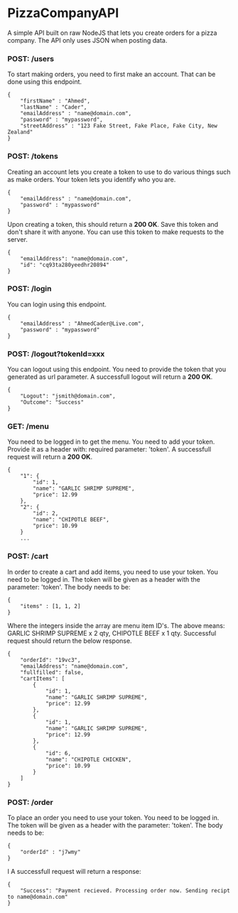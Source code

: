 # PizzaCompanyAPI
A simple API built on raw NodeJS that lets you create orders for a pizza company. The API only uses JSON when posting data.

### POST: /users
To start making orders, you need to first make an account. That can be done using this endpoint.
```
{
	"firstName" : "Ahmed",
	"lastName" : "Cader",
	"emailAddress" : "name@domain.com",
	"password" : "mypassword",
	"streetAddress" : "123 Fake Street, Fake Place, Fake City, New Zealand"
}
```
### POST: /tokens
Creating an account lets you create a token to use to do various things such as make orders. Your token lets you identify who you are.
```
{
	"emailAddress" : "name@domain.com",
	"password" : "mypassword"
}
```
Upon creating a token, this should return a **200 OK**. Save this token and don't share it with anyone. You can use this token to make requests to the server.
```
{
    "emailAddress": "name@domain.com",
    "id": "cq93ta280yeedhr20894"
}
```
### POST: /login
You can login using this endpoint.
```
{
	"emailAddress" : "AhmedCader@Live.com",
	"password" : "mypassword"
}
```
### POST: /logout?tokenId=xxx
You can logout using this endpoint. You need to provide the token that you generated as url parameter.
A successfull logout will return a **200 OK**.
```
{
    "Logout": "jsmith@domain.com",
    "Outcome": "Success"
}
```

### GET: /menu
You need to be logged in to get the menu. You need to add your token. Provide it as a header with:
required parameter: 'token'.
A successfull request will return a **200 OK**.
```
{
    "1": {
        "id": 1,
        "name": "GARLIC SHRIMP SUPREME",
        "price": 12.99
    },
    "2": {
        "id": 2,
        "name": "CHIPOTLE BEEF",
        "price": 10.99
    }
    ...
```
### POST: /cart
In order to create a cart and add items, you need to use your token. You need to be logged in. The token will be given as a header with the parameter: 'token'. The body needs to be:
```
{
	"items" : [1, 1, 2]
}
```
Where the integers inside the array are menu item ID's. The above means: GARLIC SHRIMP SUPREME x 2 qty, CHIPOTLE BEEF x 1 qty. Successful request should return the below response. 
```
{
    "orderId": "19vc3",
    "emailAddress": "name@domain.com",
    "fullfilled": false,
    "cartItems": [
        {
            "id": 1,
            "name": "GARLIC SHRIMP SUPREME",
            "price": 12.99
        },
        {
            "id": 1,
            "name": "GARLIC SHRIMP SUPREME",
            "price": 12.99
        },
        {
            "id": 6,
            "name": "CHIPOTLE CHICKEN",
            "price": 10.99
        }
    ]
}
```
### POST: /order
To place an order you need to use your token. You need to be logged in. The token will be given as a header with the parameter: 'token'. The body needs to be:
```
{
	"orderId" : "j7wmy"
}
```
I
A successfull request will return a response:
```
{
    "Success": "Payment recieved. Processing order now. Sending recipt to name@domain.com"
}
```
